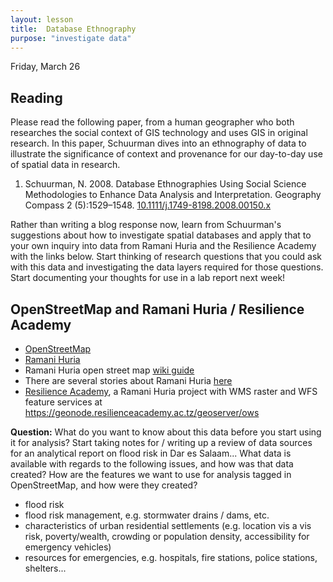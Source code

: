 ```yaml
---
layout: lesson
title:  Database Ethnography
purpose: "investigate data"
---
```


Friday, March 26

## Reading

Please read the following paper, from a human geographer who both researches the social context of GIS technology and uses GIS in original research. In this paper, Schuurman dives into an ethnography of data to illustrate the significance of context and provenance for our day-to-day use of spatial data in research.

  1. Schuurman, N. 2008. Database Ethnographies Using Social Science Methodologies to Enhance Data Analysis and Interpretation. Geography Compass 2 (5):1529–1548. [10.1111/j.1749-8198.2008.00150.x](http://dx.doi.org/10.1111/j.1749-8198.2008.00150.x)
  
Rather than writing a blog response now, learn from Schuurman's suggestions about how to investigate spatial databases and apply that to your own inquiry into data from Ramani Huria and the Resilience Academy with the links below. Start thinking of research questions that you could ask with this data and investigating the data layers required for those questions. Start documenting your thoughts for use in a lab report next week!
  
## OpenStreetMap and Ramani Huria / Resilience Academy

- [OpenStreetMap](https://www.openstreetmap.org/#map=12/-6.8162/39.2203)
- [Ramani Huria](http://ramanihuria.org/)
- Ramani Huria open street map [wiki guide](https://wiki.openstreetmap.org/wiki/Dar_es_Salaam/Ramani_Huria)
- There are several stories about Ramani Huria [here](https://opendri.org/tag/tanzania/)
- [Resilience Academy](https://resilienceacademy.ac.tz/), a Ramani Huria project with WMS raster and WFS feature services at https://geonode.resilienceacademy.ac.tz/geoserver/ows

**Question:** What do you want to know about this data before you start using it for analysis? Start taking notes for / writing up a review of data sources for an analytical report on flood risk in Dar es Salaam... What data is available with regards to the following issues, and how was that data created? How are the features we want to use for analysis tagged in OpenStreetMap, and how were they created?

- flood risk
- flood risk management, e.g. stormwater drains / dams, etc.
- characteristics of urban residential settlements (e.g. location vis a vis risk, poverty/wealth, crowding or population density, accessibility for emergency vehicles)
- resources for emergencies, e.g. hospitals, fire stations, police stations, shelters...
    
